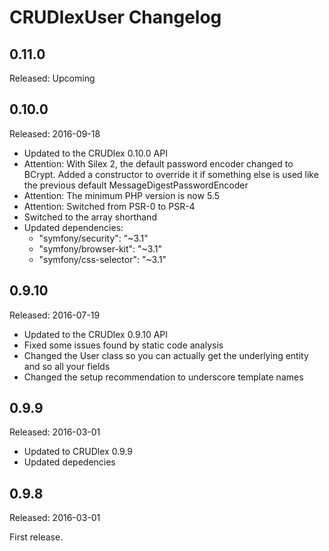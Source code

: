 CRUDlexUser Changelog
=====================

## 0.11.0
Released: Upcoming

## 0.10.0
Released: 2016-09-18
- Updated to the CRUDlex 0.10.0 API
- Attention: With Silex 2, the default password encoder changed to BCrypt. Added a constructor to override it if something else is used like the previous default MessageDigestPasswordEncoder
- Attention: The minimum PHP version is now 5.5
- Attention: Switched from PSR-0 to PSR-4
- Switched to the array shorthand
- Updated dependencies:
	- "symfony/security": "~3.1"
	- "symfony/browser-kit": "~3.1"
	- "symfony/css-selector": "~3.1"

## 0.9.10
Released: 2016-07-19
- Updated to the CRUDlex 0.9.10 API
- Fixed some issues found by static code analysis
- Changed the User class so you can actually get the underlying entity and so all your fields
- Changed the setup recommendation to underscore template names

## 0.9.9
Released: 2016-03-01
- Updated to CRUDlex 0.9.9
- Updated depedencies

## 0.9.8
Released: 2016-03-01

First release.
